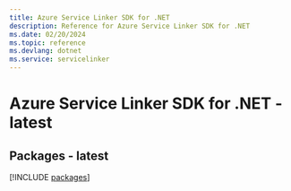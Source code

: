 ```yaml
---
title: Azure Service Linker SDK for .NET
description: Reference for Azure Service Linker SDK for .NET
ms.date: 02/20/2024
ms.topic: reference
ms.devlang: dotnet
ms.service: servicelinker
---
```

# Azure Service Linker SDK for .NET - latest
## Packages - latest
[!INCLUDE [packages](service-linker-index.md)]